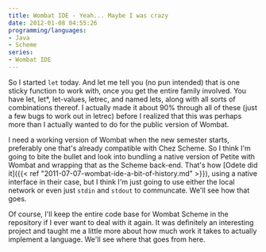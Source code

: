 ```yaml
---
title: Wombat IDE - Yeah... Maybe I was crazy
date: 2012-01-08 04:55:26
programming/languages:
- Java
- Scheme
series:
- Wombat IDE
---
```

So I started `let` today. And let me tell you (no pun intended) that is one sticky function to work with, once you get the entire family involved. You have let, let*, let-values, letrec, and named lets, along with all sorts of combinations thereof. I actually made it about 90% through all of these (just a few bugs to work out in letrec) before I realized that this was perhaps more than I actually wanted to do for the public version of Wombat.

<!--more-->

I need a working version of Wombat when the new semester starts, preferably one that's already compatible with Chez Scheme. So I think I'm going to bite the bullet and look into bundling a native version of Petite with Wombat and wrapping that as the Scheme back-end. That's how [Odete did it]({{< ref "2011-07-07-wombat-ide-a-bit-of-history.md" >}}), using a native interface in their case, but I think I'm just going to use either the local network or even just `stdin` and `stdout` to communcate. We'll see how that goes.

Of course, I'll keep the entire code base for Wombat Scheme in the repository if I ever want to deal with it again. It was definitely an interesting project and taught me a little more about how much work it takes to actually implement a language. We'll see where that goes from here.
